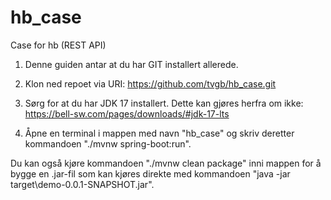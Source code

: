 # hb_case
Case for hb (REST API)

1. Denne guiden antar at du har GIT installert allerede.

2. Klon ned repoet via URI:
https://github.com/tvgb/hb_case.git

3. Sørg for at du har JDK 17 installert. Dette kan gjøres herfra om ikke: https://bell-sw.com/pages/downloads/#jdk-17-lts

4. Åpne en terminal i mappen med navn "hb_case" og skriv deretter kommandoen "./mvnw spring-boot:run".

Du kan også kjøre kommandoen "./mvnw clean package" inni mappen for å bygge en .jar-fil som kan kjøres direkte med kommandoen "java -jar target\demo-0.0.1-SNAPSHOT.jar".